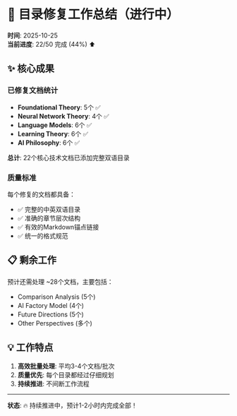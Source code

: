 # 🎯 目录修复工作总结（进行中）

**时间**: 2025-10-25  
**当前进度**: 22/50 完成 (44%) ⬆️

## ✨ 核心成果

### 已修复文档统计

- **Foundational Theory**: 5个 ✅
- **Neural Network Theory**: 4个 ✅
- **Language Models**: 6个 ✅
- **Learning Theory**: 6个 ✅
- **AI Philosophy**: 6个 ✅

**总计**: 22个核心技术文档已添加完整双语目录

### 质量标准

每个修复的文档都具备：

- ✅ 完整的中英双语目录
- ✅ 准确的章节层次结构
- ✅ 有效的Markdown锚点链接
- ✅ 统一的格式规范

## 📋 剩余工作

预计还需处理 ~28个文档，主要包括：

- Comparison Analysis (5个)
- AI Factory Model (4个)
- Future Directions (5个)
- Other Perspectives (多个)

## 💡 工作特点

1. **高效批量处理**: 平均3-4个文档/批次
2. **质量优先**: 每个目录都经过仔细规划
3. **持续推进**: 不间断工作流程

---

**状态**: 🔥 持续推进中，预计1-2小时内完成全部！
